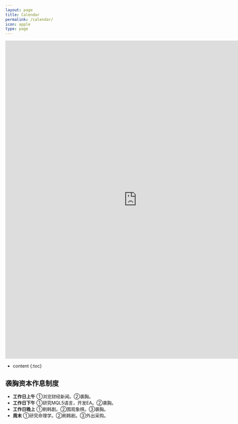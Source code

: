 ```yaml
---
layout: page
title: Calendar
permalink: /calendar/
icon: apple
type: page
---
```


<iframe frameborder="0" width="825" height="1000" scrolling="yes" src="https://rili-d.jin10.com/open.php?fontSize=14px&theme=darkgray"></iframe>

* content
{:toc}


## 袭胸资本作息制度
* **工作日上午**
①浏览财经新闻。②袭胸。
* **工作日下午**
①研究MQL5语言，开发EA。②袭胸。
* **工作日晚上**
①刷韩剧。②围观象棋。③袭胸。
* **周末**
①研究命理学。②刷韩剧。③外出采购。
